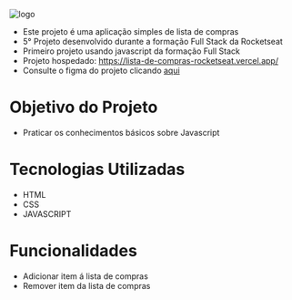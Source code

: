 ![logo](https://github.com/user-attachments/assets/921b432a-6f85-4bcc-810c-7dfa19de6bde)

- Este projeto é uma aplicação simples de lista de compras
- 5° Projeto desenvolvido durante a formação Full Stack da Rocketseat
- Primeiro projeto usando javascript da formação Full Stack
- Projeto hospedado: https://lista-de-compras-rocketseat.vercel.app/
- Consulte o figma do projeto clicando [aqui](https://www.figma.com/design/3vnOtJfg8Yj2vge1hgZrzo/Lista-de-compras-(Community)?node-id=0-1&node-type=canvas&t=BFSlTuhOOhRHOU9i-0)

# Objetivo do Projeto
- Praticar os conhecimentos básicos sobre Javascript

# Tecnologias Utilizadas
- HTML
- CSS
- JAVASCRIPT

# Funcionalidades
- Adicionar item á lista de compras
- Remover item da lista de compras
